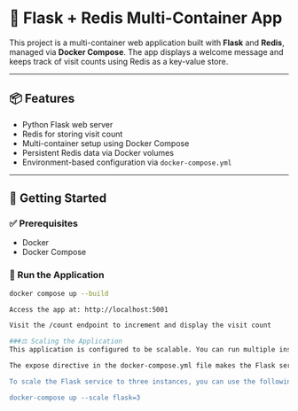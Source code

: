 # 🐳 Flask + Redis Multi-Container App

This project is a multi-container web application built with **Flask** and **Redis**, managed via **Docker Compose**. The app displays a welcome message and keeps track of visit counts using Redis as a key-value store.

---

## 📦 Features

- Python Flask web server
- Redis for storing visit count
- Multi-container setup using Docker Compose
- Persistent Redis data via Docker volumes
- Environment-based configuration via `docker-compose.yml`

---

## 🚀 Getting Started

### ✅ Prerequisites

- Docker
- Docker Compose

### 🧰 Run the Application

```bash
docker compose up --build

Access the app at: http://localhost:5001

Visit the /count endpoint to increment and display the visit count

###⚖️ Scaling the Application
This application is configured to be scalable. You can run multiple instances of the Flask application and use Nginx to distribute incoming traffic among them.

The expose directive in the docker-compose.yml file makes the Flask service's port 5001 available to other services within the Docker network, but not directly to your host machine. The Nginx service, acting as a reverse proxy, provides a single point of access by listening on port 5001 and forwarding requests to the available Flask instances.

To scale the Flask service to three instances, you can use the following command:

docker-compose up --scale flask=3